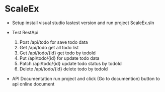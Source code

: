 # ScaleEx

- Setup
   install visual studio lastest version and run project ScaleEx.sln
  
- Test RestApi
   1.  Post /api/todo for save todo data
   2.  Get  /api/todo get all todo list
   3.  Get  /api/todo/{id} get todo by todoId
   4.  Put  /api/todo/{id} for update todo data
   5.  Patch /api/todo/{id} update todo status by todoId
   6.  Delete /api/todo/{id} delete todo by todoId
   
- API Documentation
   run project and click (Go to documention) button to api online document
  

